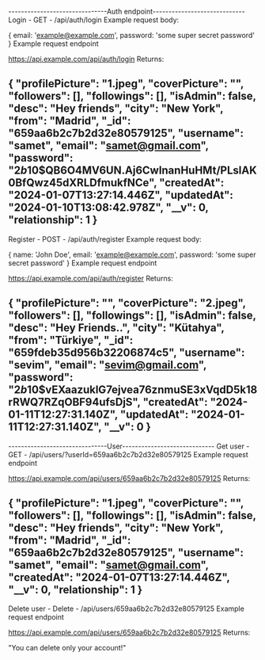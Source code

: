 -------------------------------Auth endpoint-----------------------------
Login - GET - /api/auth/login
Example request body:

{
    email: 'example@example.com',
    password: 'some super secret password'
}
Example request endpoint

https://api.example.com/api/auth/login
Returns:

{
    "profilePicture": "1.jpeg",
    "coverPicture": "",
    "followers": [],
    "followings": [],
    "isAdmin": false,
    "desc": "Hey friends",
    "city": "New York",
    "from": "Madrid",
    "_id": "659aa6b2c7b2d32e80579125",
    "username": "samet",
    "email": "samet@gmail.com",
    "password": "$2b$10$QB6O4MV6UN.Aj6CwInanHuHMt/PLslAK0BfQwz45dXRLDfmukfNCe",
    "createdAt": "2024-01-07T13:27:14.446Z",
    "updatedAt": "2024-01-10T13:08:42.978Z",
    "__v": 0,
    "relationship": 1
}
----------------------------------------------------------------------------------------------------------------
Register - POST - /api/auth/register
Example request body:

{
    name: 'John Doe',
    email: 'example@example.com',
    password: 'some super secret password'
}
Example request endpoint

https://api.example.com/api/auth/register
Returns:

{
    "profilePicture": "",
    "coverPicture": "2.jpeg",
    "followers": [],
    "followings": [],
    "isAdmin": false,
    "desc": "Hey Friends..",
    "city": "Kütahya",
    "from": "Türkiye",
    "_id": "659fdeb35d956b32206874c5",
    "username": "sevim",
    "email": "sevim@gmail.com",
    "password": "$2b$10$vEXaazuklG7ejvea76znmuSE3xVqdD5k18rRWQ7RZqOBF94ufsDjS",
    "createdAt": "2024-01-11T12:27:31.140Z",
    "updatedAt": "2024-01-11T12:27:31.140Z",
    "__v": 0
}
-----------------------------------------------------------------------------------------------------------------
-------------------------------User-----------------------------
Get user - GET - /api/users/?userId=659aa6b2c7b2d32e80579125
Example request endpoint

https://api.example.com/api/users/659aa6b2c7b2d32e80579125
Returns:

{
    "profilePicture": "1.jpeg",
    "coverPicture": "",
    "followers": [],
    "followings": [],
    "isAdmin": false,
    "desc": "Hey friends",
    "city": "New York",
    "from": "Madrid",
    "_id": "659aa6b2c7b2d32e80579125",
    "username": "samet",
    "email": "samet@gmail.com",
    "createdAt": "2024-01-07T13:27:14.446Z",
    "__v": 0,
    "relationship": 1
}
-----------------------------------------------------------------------------------------------
Delete user - Delete - /api/users/659aa6b2c7b2d32e80579125
Example request endpoint

https://api.example.com/api/users/659aa6b2c7b2d32e80579125
Returns:

"You can delete only your account!"

